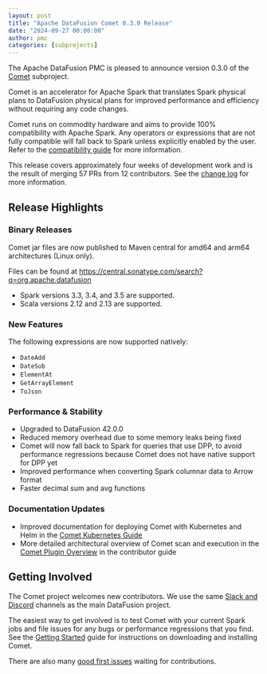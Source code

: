 ```yaml
---
layout: post
title: "Apache DataFusion Comet 0.3.0 Release"
date: "2024-09-27 00:00:00"
author: pmc
categories: [subprojects]
---
```


<!--
{% comment %}
Licensed to the Apache Software Foundation (ASF) under one or more
contributor license agreements.  See the NOTICE file distributed with
this work for additional information regarding copyright ownership.
The ASF licenses this file to you under the Apache License, Version 2.0
(the "License"); you may not use this file except in compliance with
the License.  You may obtain a copy of the License at

http://www.apache.org/licenses/LICENSE-2.0

Unless required by applicable law or agreed to in writing, software
distributed under the License is distributed on an "AS IS" BASIS,
WITHOUT WARRANTIES OR CONDITIONS OF ANY KIND, either express or implied.
See the License for the specific language governing permissions and
limitations under the License.
{% endcomment %}
-->

The Apache DataFusion PMC is pleased to announce version 0.3.0 of the [Comet](https://datafusion.apache.org/comet/) subproject.

Comet is an accelerator for Apache Spark that translates Spark physical plans to DataFusion physical plans for
improved performance and efficiency without requiring any code changes.

Comet runs on commodity hardware and aims to provide 100% compatibility with Apache Spark. Any operators or
expressions that are not fully compatible will fall back to Spark unless explicitly enabled by the user. Refer
to the [compatibility guide] for more information.

[compatibility guide]: https://datafusion.apache.org/comet/user-guide/compatibility.html

This release covers approximately four weeks of development work and is the result of merging 57 PRs from 12 
contributors. See the [change log] for more information.

[change log]: https://github.com/apache/datafusion-comet/blob/main/dev/changelog/0.3.0.md

## Release Highlights

### Binary Releases

Comet jar files are now published to Maven central for amd64 and arm64 architectures (Linux only).

Files can be found at https://central.sonatype.com/search?q=org.apache.datafusion

- Spark versions 3.3, 3.4, and 3.5 are supported.
- Scala versions 2.12 and 2.13 are supported.
 
### New Features

The following expressions are now supported natively:
 
- `DateAdd`
- `DateSub`
- `ElementAt`
- `GetArrayElement`
- `ToJson`

### Performance & Stability

- Upgraded to DataFusion 42.0.0
- Reduced memory overhead due to some memory leaks being fixed
- Comet will now fall back to Spark for queries that use DPP, to avoid performance regressions because Comet does 
  not have native support for DPP yet
- Improved performance when converting Spark columnar data to Arrow format
- Faster decimal sum and avg functions 

### Documentation Updates

- Improved documentation for deploying Comet with Kubernetes and Helm in the [Comet Kubernetes Guide]
- More detailed architectural overview of Comet scan and execution in the [Comet Plugin Overview] in the contributor guide

[Comet Kubernetes Guide]: https://datafusion.apache.org/comet/user-guide/kubernetes.html
[Comet Plugin Overview]: https://datafusion.apache.org/comet/contributor-guide/plugin_overview.html

## Getting Involved

The Comet project welcomes new contributors. We use the same [Slack and Discord] channels as the main DataFusion
project.

[Slack and Discord]: https://datafusion.apache.org/contributor-guide/communication.html#slack-and-discord

The easiest way to get involved is to test Comet with your current Spark jobs and file issues for any bugs or
performance regressions that you find. See the [Getting Started] guide for instructions on downloading and installing
Comet.

[Getting Started]: https://datafusion.apache.org/comet/user-guide/installation.html

There are also many [good first issues] waiting for contributions.

[good first issues]: https://github.com/apache/datafusion-comet/contribute
